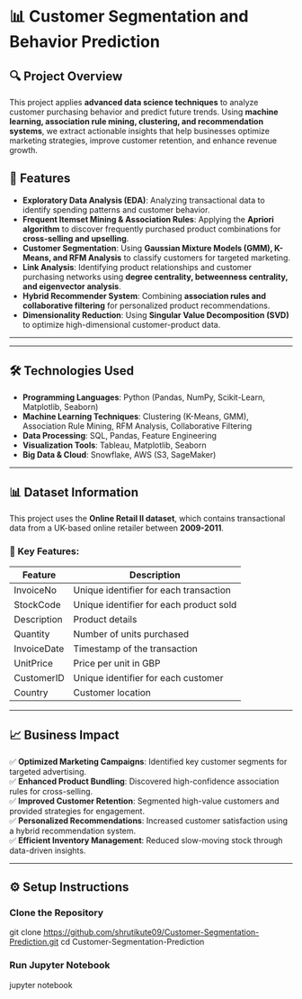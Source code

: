 # 📊 Customer Segmentation and Behavior Prediction

## 🔍 Project Overview
This project applies **advanced data science techniques** to analyze customer purchasing behavior and predict future trends. Using **machine learning, association rule mining, clustering, and recommendation systems**, we extract actionable insights that help businesses optimize marketing strategies, improve customer retention, and enhance revenue growth.

## 🚀 Features
- **Exploratory Data Analysis (EDA)**: Analyzing transactional data to identify spending patterns and customer behavior.
- **Frequent Itemset Mining & Association Rules**: Applying the **Apriori algorithm** to discover frequently purchased product combinations for **cross-selling and upselling**.
- **Customer Segmentation**: Using **Gaussian Mixture Models (GMM), K-Means, and RFM Analysis** to classify customers for targeted marketing.
- **Link Analysis**: Identifying product relationships and customer purchasing networks using **degree centrality, betweenness centrality, and eigenvector analysis**.
- **Hybrid Recommender System**: Combining **association rules and collaborative filtering** for personalized product recommendations.
- **Dimensionality Reduction**: Using **Singular Value Decomposition (SVD)** to optimize high-dimensional customer-product data.

---


---

## 🛠️ Technologies Used
- **Programming Languages**: Python (Pandas, NumPy, Scikit-Learn, Matplotlib, Seaborn)
- **Machine Learning Techniques**: Clustering (K-Means, GMM), Association Rule Mining, RFM Analysis, Collaborative Filtering
- **Data Processing**: SQL, Pandas, Feature Engineering
- **Visualization Tools**: Tableau, Matplotlib, Seaborn
- **Big Data & Cloud**: Snowflake, AWS (S3, SageMaker)

---

## 📊 Dataset Information
This project uses the **Online Retail II dataset**, which contains transactional data from a UK-based online retailer between **2009-2011**.

### 🔑 Key Features:
| Feature        | Description |
|---------------|------------|
| InvoiceNo     | Unique identifier for each transaction |
| StockCode     | Unique identifier for each product sold |
| Description   | Product details |
| Quantity      | Number of units purchased |
| InvoiceDate   | Timestamp of the transaction |
| UnitPrice     | Price per unit in GBP |
| CustomerID    | Unique identifier for each customer |
| Country       | Customer location |

---

## 📈 Business Impact
✅ **Optimized Marketing Campaigns**: Identified key customer segments for targeted advertising.  
✅ **Enhanced Product Bundling**: Discovered high-confidence association rules for cross-selling.  
✅ **Improved Customer Retention**: Segmented high-value customers and provided strategies for engagement.  
✅ **Personalized Recommendations**: Increased customer satisfaction using a hybrid recommendation system.  
✅ **Efficient Inventory Management**: Reduced slow-moving stock through data-driven insights.  

---

## ⚙️ Setup Instructions

### Clone the Repository 

git clone https://github.com/shrutikute09/Customer-Segmentation-Prediction.git
cd Customer-Segmentation-Prediction

### Run Jupyter Notebook

jupyter notebook

